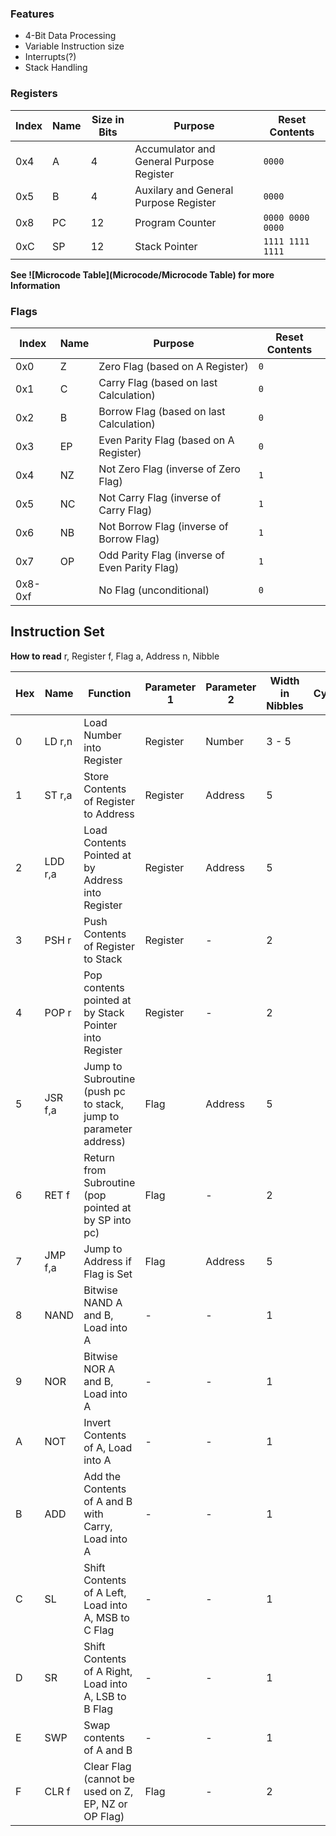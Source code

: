 ### Features
- 4-Bit Data Processing
- Variable Instruction size
- Interrupts(?)
- Stack Handling

### Registers

| Index | Name | Size in Bits | Purpose                                  | Reset Contents   |
| ----- | ---- | ------------ | ---------------------------------------- | ---------------- |
| 0x4   | A    | 4            | Accumulator and General Purpose Register | `0000`           |
| 0x5   | B    | 4            | Auxilary and General Purpose Register    | `0000`           |
| 0x8   | PC   | 12           | Program Counter                          | `0000 0000 0000` |
| 0xC   | SP   | 12           | Stack Pointer                            | `1111 1111 1111` |

**See ![Microcode Table](Microcode/Microcode Table) for more Information**

### Flags

| Index   | Name | Purpose                                       | Reset Contents |
| ------- | ---- | --------------------------------------------- | -------------- |
| 0x0     | Z    | Zero Flag (based on A Register)               | `0`            |
| 0x1     | C    | Carry Flag (based on last Calculation)        | `0`            |
| 0x2     | B    | Borrow Flag (based on last Calculation)       | `0`            |
| 0x3     | EP   | Even Parity Flag (based on A Register)        | `0`            |
| 0x4     | NZ   | Not Zero Flag (inverse of Zero Flag)          | `1`            |
| 0x5     | NC   | Not Carry Flag (inverse of Carry Flag)        | `1`            |
| 0x6     | NB   | Not Borrow Flag (inverse of Borrow Flag)      | `1`            |
| 0x7     | OP   | Odd Parity Flag (inverse of Even Parity Flag) | `1`            |
| 0x8-0xf |      | No Flag (unconditional)                       | `0`            | 

## Instruction Set

**How to read**
r, Register
f, Flag
a, Address
n, Nibble

| Hex | Name    | Function                                                         | Parameter 1 | Parameter 2 | Width in Nibbles | Cyclces |
| --- | ------- | ---------------------------------------------------------------- | ----------- | ----------- | ---------------- | ------- |
| 0   | LD r,n  | Load Number into Register                                        | Register    | Number      | 3 - 5            |         |
| 1   | ST r,a  | Store Contents of Register to Address                            | Register    | Address     | 5                |         |
| 2   | LDD r,a | Load Contents Pointed at by Address into Register                | Register    | Address     | 5                |         |
| 3   | PSH r   | Push Contents of Register to Stack                               | Register    | -           | 2                |         |
| 4   | POP r   | Pop contents pointed at by Stack Pointer into Register           | Register    | -           | 2                |         |
| 5   | JSR f,a | Jump to Subroutine (push pc to stack, jump to parameter address) | Flag        | Address     | 5                |         |
| 6   | RET f   | Return from Subroutine (pop pointed at by SP into pc)            | Flag        | -           | 2                |         |
| 7   | JMP f,a | Jump to Address if Flag is Set                                   | Flag        | Address     | 5                |         |
| 8   | NAND    | Bitwise NAND A and B, Load into A                                | -           | -           | 1                |         |
| 9   | NOR     | Bitwise NOR A and B, Load into A                                 | -           | -           | 1                |         |
| A   | NOT     | Invert Contents of A, Load into A                                | -           | -           | 1                |         |
| B   | ADD     | Add the Contents of A and B with Carry, Load into A              | -           | -           | 1                |         |
| C   | SL      | Shift Contents of A Left, Load into A, MSB to C Flag             | -           | -           | 1                |         |
| D   | SR      | Shift Contents of A Right, Load into A, LSB to B Flag            | -           | -           | 1                |         |
| E   | SWP     | Swap contents of A and B                                         | -           | -           | 1                |         |
| F   | CLR f   | Clear Flag (cannot be used on Z, EP, NZ or OP Flag)              | Flag        | -           | 2                |         |